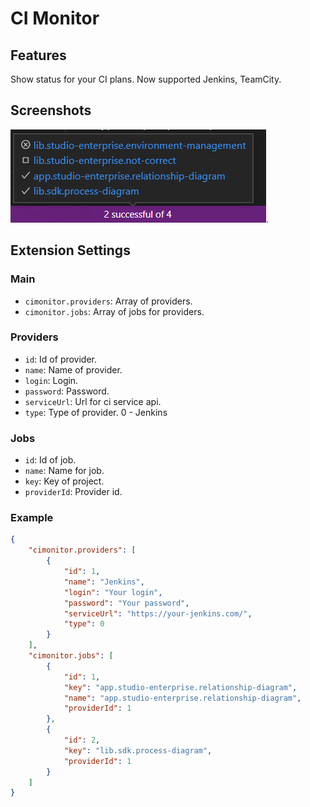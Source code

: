 # CI Monitor

## Features

Show status for your CI plans.
Now supported Jenkins, TeamCity.

## Screenshots

![Example](images/example.png).

## Extension Settings

### Main
- `cimonitor.providers`: Array of providers.
- `cimonitor.jobs`: Array of jobs for providers.

### Providers
- `id`: Id of provider.
- `name`: Name of provider.
- `login`: Login.
- `password`: Password.
- `serviceUrl`: Url for ci service api.
- `type`: Type of provider.
    0 - Jenkins

### Jobs
- `id`: Id of job.
- `name`: Name for job.
- `key`: Key of project.
- `providerId`: Provider id.

### Example
```json
{
    "cimonitor.providers": [
        {
            "id": 1,
            "name": "Jenkins",
            "login": "Your login",
            "password": "Your password",
            "serviceUrl": "https://your-jenkins.com/",
            "type": 0
        }
    ],
    "cimonitor.jobs": [
        {
            "id": 1,
            "key": "app.studio-enterprise.relationship-diagram",
            "name": "app.studio-enterprise.relationship-diagram",
            "providerId": 1
        },
        {
            "id": 2,
            "key": "lib.sdk.process-diagram",
            "providerId": 1
        }
    ]
}
```
